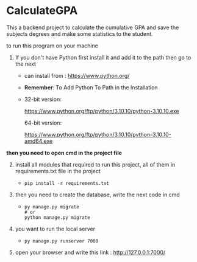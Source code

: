 # CalculateGPA
This a backend project to calculate the cumulative GPA and save the subjects degrees and make some statistics to the student.



to run this program on your machine 

1. If you don't have Python first install it and add it to the path then go to the next

   - can install from : https://www.python.org/

   - **Remember**: To Add Python To Path in the Installation

   - 32-bit version:

     https://www.python.org/ftp/python/3.10.10/python-3.10.10.exe

     64-bit version:

     https://www.python.org/ftp/python/3.10.10/python-3.10.10-amd64.exe 



**then you need to open cmd in the project file**



2. install all modules that required to run this project, all of them in requirements.txt file in the project

   - ```shell
     pip install -r requirements.txt
     ```

3. then you need to create the database, write the next code in cmd 

   - ```shell
     py manage.py migrate
     # or 
     python manage.py migrate
     ```

4. you want to run the local server

   - ```shell
     py manage.py runserver 7000
     ```

5. open your browser and write this link : http://127.0.0.1:7000/

